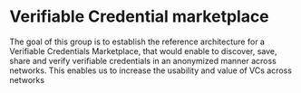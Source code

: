 # Verifiable Credential marketplace

The goal of this group is to establish the reference architecture for a Verifiable Credentials Marketplace, that would enable to discover, save, share and verify verifiable credentials in an anonymized manner across networks. This enables us to increase the usability and value of VCs across networks
